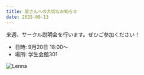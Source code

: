 ```yaml
---
title: 皆さんへの大切なお知らせ
date: 2025-09-13
---
```

来週、サークル説明会を行います。ぜひご参加ください！

- 日時: 9月20日 18:00〜
- 場所: 学生会館301

![Lenna](_img/Lenna.png)